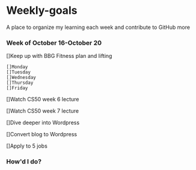 # Weekly-goals
A place to organize my learning each week and contribute to GitHub more

### Week of October 16-October 20

[]Keep up with BBG Fitness plan and lifting

    []Monday
    []Tuesday
    []Wednesday
    []Thursday
    []Friday

[]Watch CS50 week 6 lecture

[]Watch CS50 week 7 lecture

[]Dive deeper into Wordpress

[]Convert blog to Wordpress

[]Apply to 5 jobs

### How'd I do?


